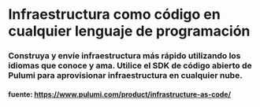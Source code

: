 # Infraestructura como código en cualquier lenguaje de programación
### Construya y envíe infraestructura más rápido utilizando los idiomas que conoce y ama. Utilice el SDK de código abierto de Pulumi para aprovisionar infraestructura en cualquier nube.

#### fuente: https://www.pulumi.com/product/infrastructure-as-code/